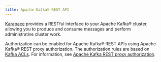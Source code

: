 ```yaml
---
title: Apache Kafka® REST API
---
```


[Karapace](https://github.com/aiven/karapace) provides a RESTful interface to your Apache Kafka® cluster, allowing you to produce and consume messages and perform administrative cluster work.

Authorization can be enabled for Apache Kafka® REST APIs using Apache
Kafka® REST proxy authorization. The authorization rules are based on
[Kafka ACLs](/docs/products/kafka/concepts/acl). For information, see
[Apache Kafka REST proxy authorization](/docs/products/kafka/karapace/concepts/kafka-rest-proxy-authorization).
